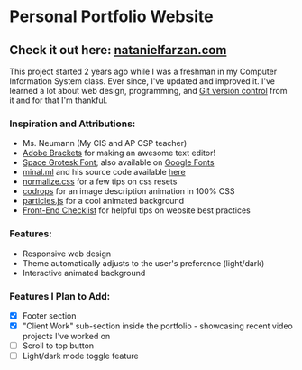 # Personal Portfolio Website

## Check it out here: [natanielfarzan.com](https://natanielfarzan.com/)

This project started 2 years ago while I was a freshman in my Computer Information System class. Ever since, I've updated and improved it. I've learned a lot about web design, programming, and [Git version control](https://git-scm.com/) from it and for that I'm thankful.

### Inspiration and Attributions:

- Ms. Neumann  (My CIS and AP CSP teacher)
- [Adobe Brackets](http://brackets.io/) for making an awesome text editor!
- [Space Grotesk Font](https://floriankarsten.github.io/space-grotesk/); also available on [Google Fonts](https://fonts.google.com/specimen/Space+Grotesk)
- [minal.ml](https://minar.ml/) and his source code available [here](https://github.com/m-i-n-a-r/sparky-portfolio)
- [normalize.css](https://github.com/necolas/normalize.css) for a few tips on css resets
- [codrops](https://tympanus.net/codrops/2011/11/02/original-hover-effects-with-css3/) for an image description animation in 100% CSS
- [particles.js](https://github.com/VincentGarreau/particles.js) for a cool animated background
- [Front-End Checklist](https://github.com/thedaviddias/Front-End-Checklist) for helpful tips on website best practices

### Features:

- Responsive web design
- Theme automatically adjusts to the user's preference (light/dark)
- Interactive animated background

### Features I Plan to Add:

- [x] Footer section
- [x] "Client Work" sub-section inside the portfolio - showcasing recent video projects I've worked on
- [ ] Scroll to top button
- [ ] Light/dark mode toggle feature
